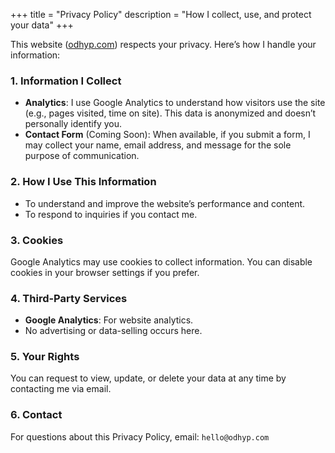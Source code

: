 +++
title = "Privacy Policy"
description = "How I collect, use, and protect your data"
+++

This website ([odhyp.com]) respects your privacy. Here’s how I handle your information:

[odhyp.com]: https://odhyp.com/

### 1. Information I Collect

- **Analytics**: I use Google Analytics to understand how visitors use the site (e.g., pages visited, time on site). This data is anonymized and doesn’t personally identify you.
- **Contact Form** (Coming Soon): When available, if you submit a form, I may collect your name, email address, and message for the sole purpose of communication.

### 2. How I Use This Information

- To understand and improve the website’s performance and content.
- To respond to inquiries if you contact me.

### 3. Cookies

Google Analytics may use cookies to collect information. You can disable cookies in your browser settings if you prefer.

### 4. Third-Party Services

- **Google Analytics**: For website analytics.
- No advertising or data-selling occurs here.

### 5. Your Rights

You can request to view, update, or delete your data at any time by contacting me via email.

### 6. Contact

For questions about this Privacy Policy, email: `hello@odhyp.com`
